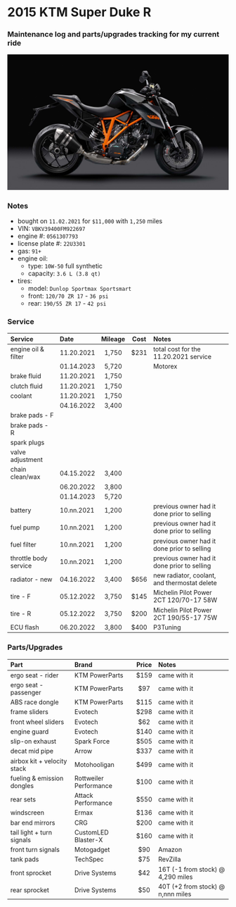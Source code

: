 # 2015 KTM Super Duke R


### Maintenance log and parts/upgrades tracking for my current ride

![](/pic.jpg)


### Notes
- bought on `11.02.2021` for `$11,000` with `1,250` miles
- VIN: `VBKV39400FM922697`
- engine #: `0561307793`
- license plate #: `22U3301`
- gas: `91+`
- engine oil:
  - type: `10W-50` full synthetic
  - capacity: `3.6 L (3.8 qt)`
- tires:
  - model: `Dunlop Sportmax Sportsmart`
  - front: `120/70 ZR 17` - `36 psi`
  - rear:  `190/55 ZR 17` - `42 psi`


### Service

| Service               | Date       | Mileage    | Cost       | Notes                                                              |
| :-------------------- | :--------- | :--------: | :--------: | :----------------------------------------------------------------- |
| engine oil & filter   | 11.20.2021 | 1,750      | $231       | total cost for the 11.20.2021 service                              |
|                       | 01.14.2023 | 5,720      |            | Motorex                                                            |
| brake fluid           | 11.20.2021 | 1,750      |            |                                                                    |
| clutch fluid          | 11.20.2021 | 1,750      |            |                                                                    |
| coolant               | 11.20.2021 | 1,750      |            |                                                                    |
|                       | 04.16.2022 | 3,400      |            |                                                                    |
| brake pads - F        |            |            |            |                                                                    |
| brake pads - R        |            |            |            |                                                                    |    
| spark plugs           |            |            |            |                                                                    |
| valve adjustment      |            |            |            |                                                                    |
| chain clean/wax       | 04.15.2022 | 3,400      |            |                                                                    |
|                       | 06.20.2022 | 3,800      |            |                                                                    |
|                       | 01.14.2023 | 5,720      |            |                                                                    |
| battery               | 10.nn.2021 | 1,200      |            | previous owner had it done prior to selling                        |
| fuel pump             | 10.nn.2021 | 1,200      |            | previous owner had it done prior to selling                        |
| fuel filter           | 10.nn.2021 | 1,200      |            | previous owner had it done prior to selling                        |
| throttle body service | 10.nn.2021 | 1,200      |            | previous owner had it done prior to selling                        |
| radiator - new        | 04.16.2022 | 3,400      | $656       | new radiator, coolant, and thermostat delete                       |
| tire - F              | 05.12.2022 | 3,750      | $145       | Michelin Pilot Power 2CT 120/70-17 58W                             |
| tire - R              | 05.12.2022 | 3,750      | $200       | Michelin Pilot Power 2CT 190/55-17 75W                             |
| ECU flash             | 06.20.2022 | 3,800      | $400       | P3Tuning                                                           |



### Parts/Upgrades

| Part                        | Brand                  | Price      | Notes                             |
| :-------------------------- | :--------------------- | :--------: | :-------------------------------- |
| ergo seat - rider           | KTM PowerParts         | $159       | came with it                      |
| ergo seat - passenger       | KTM PowerParts         | $97        | came with it                      |
| ABS race dongle             | KTM PowerParts         | $115       | came with it                      |
| frame sliders               | Evotech                | $298       | came with it                      |
| front wheel sliders         | Evotech                | $62        | came with it                      |
| engine guard                | Evotech                | $140       | came with it                      |
| slip-on exhaust             | Spark Force            | $505       | came with it                      |
| decat mid pipe              | Arrow                  | $337       | came with it                      |
| airbox kit + velocity stack | Motohooligan           | $499       | came with it                      |
| fueling & emission dongles  | Rottweiler Performance | $100       | came with it                      |
| rear sets                   | Attack Performance     | $550       | came with it                      |
| windscreen                  | Ermax                  | $136       | came with it                      |
| bar end mirrors             | CRG                    | $200       | came with it                      |
| tail light + turn signals   | CustomLED Blaster-X    | $160       | came with it                      |
| front turn signals          | Motogadget             | $90        | Amazon                            |
| tank pads                   | TechSpec               | $75        | RevZilla                          |
| front sprocket              | Drive Systems          | $42        | 16T (-1 from stock) @ 4,290 miles |
| rear  sprocket              | Drive Systems          | $50        | 40T (+2 from stock) @ n,nnn miles |
